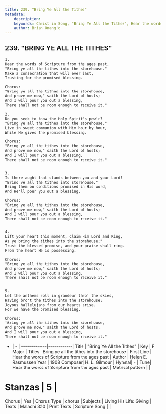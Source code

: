 ```yaml
---
title: 239. "Bring Ye All the Tithes"
metadata:
    description: 
    keywords: Christ in Song, "Bring Ye All the Tithes", Hear the words of Scripture from the ages past, Bring ye all the tithes into the storehouse
    author: Brian Onang'o
---
```



## 239. "BRING YE ALL THE TITHES"

```txt
1.
Hear the words of Scripture from the ages past,
"Bring ye all the tithes into the storehouse."
Make a consecration that will ever last,
Trusting for the promised blessing.

Chorus:
"Bring ye all the tithes into the storehouse,
And prove me now," saith the Lord of hosts;
And I will pour you out a blessing,
There shall not be room enough to receive it."

2.
Do you seek to know the Holy Spirit's pow'r?
"Bring ye all the tithes into the storehouse."
Live in sweet communion with Him hour by hour,
While He gives the promised blessing. 

Chorus:
"Bring ye all the tithes into the storehouse,
And prove me now," saith the Lord of hosts;
And I will pour you out a blessing,
There shall not be room enough to receive it."


3.
Is there aught that stands between you and your Lord?
"Bring ye all the tithes into storehouse."
Bring them on conditions promised in His word,
And He'll pour you out a blessing. 

Chorus:
"Bring ye all the tithes into the storehouse,
And prove me now," saith the Lord of hosts;
And I will pour you out a blessing,
There shall not be room enough to receive it."


4.
Lift your heart this moment, claim Him Lord and King,
As ye bring the tithes into the storehouse;"
Trust the blessed promise, and your praise shall ring.
From the heart He is possessing. 

Chorus:
"Bring ye all the tithes into the storehouse,
And prove me now," saith the Lord of hosts;
And I will pour you out a blessing,
There shall not be room enough to receive it."


5.
Let the anthems roll in grandeur thro' the skies,
Having bro't the tithes into the storehouse;
Joyous hallelujahs from our hearts arise.
For we have the promised blessing. 

Chorus:
"Bring ye all the tithes into the storehouse,
And prove me now," saith the Lord of hosts;
And I will pour you out a blessing,
There shall not be room enough to receive it."


```

- |   -  |
-------------|------------|
Title | "Bring Ye All the Tithes" |
Key | F Major |
Titles | Bring ye all the tithes into the storehouse |
First Line | Hear the words of Scripture from the ages past |
Author | Helen E. Rasmussen
Year | 1908
Composer| H. L. Gilmour |
Hymnal|  - |
Tune| Hear the words of Scripture from the ages past |
Metrical pattern | |
# Stanzas | 5 |
Chorus | Yes |
Chorus Type | chorus |
Subjects | Living His Life: Giving |
Texts | Malachi 3:10 |
Print Texts | 
Scripture Song |  |
  
